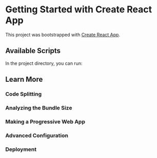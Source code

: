 # Getting Started with Create React App

This project was bootstrapped with [Create React App](https://github.com/facebook/create-react-app).

## Available Scripts

In the project directory, you can run:


## Learn More


### Code Splitting


### Analyzing the Bundle Size


### Making a Progressive Web App



### Advanced Configuration



### Deployment




